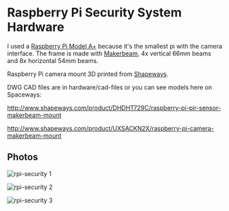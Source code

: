 # Raspberry Pi Security System Hardware

I used a [Raspberry Pi Model A+](https://www.raspberrypi.org/products/model-a-plus/) because it's the smallest pi with the camera interface. The frame is made with [Makerbeam](http://www.makerbeam.com/), 4x vertical 66mm beams and 8x horizontal 54mm beams.

Raspberry Pi camera mount 3D printed from [Shapeways](https://www.shapeways.com/).

DWG CAD files are in hardware/cad-files or you can see models here on Spaceways:

http://www.shapeways.com/product/DHDHT729C/raspberry-pi-pir-sensor-makerbeam-mount

http://www.shapeways.com/product/UXSACKN2X/raspberry-pi-camera-makerbeam-mount

## Photos

![rpi-security 1](../../master/images/rpi-security-1.jpg?raw=true)

![rpi-security 2](../../master/images/rpi-security-2.jpg?raw=true)

![rpi-security 3](../../master/images/rpi-security-hardware-1.jpg?raw=true)
